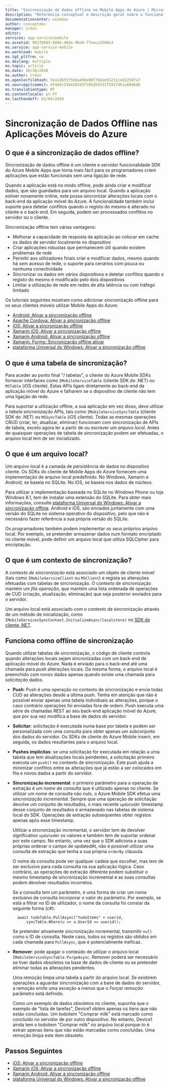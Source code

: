 ```yaml
---
title: "Sincronização de dados offline no Mobile Apps do Azure | Microsoft Docs"
description: "Referência conceptual e descrição geral sobre a funcionalidade de sincronização de dados offline para Mobile Apps do Azure"
documentationcenter: windows
author: conceptdev
manager: crdun
editor: 
services: app-service\mobile
ms.assetid: 982fb683-8884-40da-96e6-77eeca2500e3
ms.service: app-service-mobile
ms.workload: mobile
ms.tgt_pltfrm: na
ms.devlang: multiple
ms.topic: article
ms.date: 10/30/2016
ms.author: crdun
ms.openlocfilehash: 5ea1d655f50da49be88f7b6ae91231c4d2258fa7
ms.sourcegitcommit: df4ddc55b42b593f165d56531f591fdb1e689686
ms.translationtype: MT
ms.contentlocale: pt-PT
ms.lasthandoff: 01/04/2018
---
```

# <a name="offline-data-sync-in-azure-mobile-apps"></a>Sincronização de Dados Offline nas Aplicações Móveis do Azure
## <a name="what-is-offline-data-sync"></a>O que é a sincronização de dados offline?
Sincronização de dados offline é um cliente e servidor funcionalidade SDK do Azure Mobile Apps que torna mais fácil para os programadores criem aplicações que estão funcionais sem uma ligação de rede.

Quando a aplicação está no modo offline, pode ainda criar e modificar dados, que são guardados para um arquivo local. Quando a aplicação estiver novamente online, este possa sincronizar alterações locais com o back-end da aplicação móvel do Azure. A funcionalidade também inclui suporte para detetar conflitos quando o registo do mesmo é alterado no cliente e o back-end. Em seguida, podem ser processados conflitos no servidor ou o cliente.

Sincronização offline tem várias vantagens:

* Melhorar a capacidade de resposta da aplicação ao colocar em cache os dados de servidor localmente no dispositivo
* Criar aplicações robustas que permanecem útil quando existem problemas de rede
* Permitir aos utilizadores finais criar e modificar dados, mesmo quando há sem acesso de rede, o suporte para cenários com pouca ou nenhuma conectividade
* Sincronizar os dados em vários dispositivos e detetar conflitos quando o registo do mesmo é modificado pelo dois dispositivos
* Limitar a utilização de rede em redes de alta latência ou com tráfego limitado

Os tutoriais seguintes mostram como adicionar sincronização offline para os seus clientes móveis utilizar Mobile Apps do Azure:

* [Android: Ativar a sincronização offline]
* [Apache Cordova: Ativar a sincronização offline](app-service-mobile-cordova-get-started-offline-data.md)
* [iOS: Ativar a sincronização offline]
* [Xamarin iOS: Ativar a sincronização offline]
* [Xamarin Android: Ativar a sincronização offline]
* [Xamarin. Forms: Sincronização offline ativar](app-service-mobile-xamarin-forms-get-started-offline-data.md)
* [plataforma Universal do Windows: Ativar a sincronização offline]

## <a name="what-is-a-sync-table"></a>O que é uma tabela de sincronização?
Para aceder ao ponto final "/ tabelas", o cliente do Azure Mobile SDKs fornecer interfaces como `IMobileServiceTable` (cliente SDK do .NET) ou `MSTable` (iOS cliente). Estas APIs ligam diretamente ao back-end da aplicação móvel do Azure e falharem se o dispositivo de cliente não tem uma ligação de rede.

Para suportar a utilização offline, a sua aplicação em vez disso, deve utilizar o *tabela sincronização* APIs, tais como `IMobileServiceSyncTable` (cliente SDK do .NET) ou `MSSyncTable` (iOS cliente). Todas as mesmas operações CRUD (criar, ler, atualizar, eliminar) funcionam com sincronização de APIs de tabela, exceto agora ler a partir de ou escrever um *arquivo local*. Antes de quaisquer operações de tabela de sincronização podem ser efetuadas, o arquivo local tem de ser inicializado.

## <a name="what-is-a-local-store"></a>O que é um arquivo local?
Um arquivo local é a camada de persistência de dados no dispositivo cliente. Os SDKs do cliente de Mobile Apps do Azure fornecem uma implementação de arquivo local predefinido. No Windows, Xamarin e Android, se baseia no SQLite. No iOS, se baseia nos dados de núcleos.

Para utilizar a implementação baseada no SQLite no Windows Phone ou loja Windows 8.1, tem de instalar uma extensão do SQLite. Para obter mais informações, consulte [plataforma Universal do Windows: Ativar a sincronização offline]. Android e iOS, são enviados juntamente com uma versão do SQLite no sistema operativo do dispositivo, pelo que não é necessário fazer referência a sua própria versão do SQLite.

Os programadores também podem implementar os seus próprios arquivo local. Por exemplo, se pretender armazenar dados num formato encriptado no cliente móvel, pode definir um arquivo local que utiliza SQLCipher para encriptação.

## <a name="what-is-a-sync-context"></a>O que é um contexto de sincronização?
A *contexto de sincronização* está associado um objeto de cliente móvel (tais como `IMobileServiceClient` ou `MSClient`) e regista as alterações efetuadas com tabelas de sincronização. O contexto de sincronização mantém um *fila operação*, que mantém uma lista ordenada de operações de CUD (criação, atualização, eliminação) que seja posterior enviados para o servidor.

Um arquivo local está associado com o contexto de sincronização através de um método de inicialização, como `IMobileServicesSyncContext.InitializeAsync(localstore)` no [SDK de cliente .NET].

## <a name="how-sync-works"></a>Funciona como offline de sincronização
Quando utilizar tabelas de sincronização, o código de cliente controla quando alterações locais sejam sincronizadas com um back-end de aplicação móvel do Azure. Nada é enviado para o back-end até uma chamada para *push* alterações locais. Da mesma forma, o arquivo local é preenchido com novos dados apenas quando existe uma chamada para *solicitação* dados.

* **Push**: Push é uma operação no contexto de sincronização e envia todas CUD as alterações desde a última push. Tenha em atenção que não é possível enviar apenas uma tabela individuais as alterações, porque o caso contrário operações foi enviadas fora de ordem. Push executa uma série de chamadas REST ao seu back-end aplicação móvel do Azure, que por sua vez modifica a base de dados do servidor.
* **Solicitar**: solicitação é executada numa base por tabela e podem ser personalizada com uma consulta para obter apenas um subconjunto dos dados do servidor. Os SDKs de cliente do Azure Mobile inserir, em seguida, os dados resultantes para o arquivo local.
* **Pushes implícitas**: se uma solicitação for executada em relação a uma tabela que tem atualizações locais pendentes, a solicitação primeiro executa um `push()` no contexto de sincronização. Este push ajuda a minimizar conflitos entre as alterações que já estão a ser colocados em fila e novos dados a partir do servidor.
* **Sincronização incremental**: o primeiro parâmetro para a operação de extração é um *nome da consulta* que é utilizado apenas no cliente. Se utilizar um nome de consulta não nulo, o Azure Mobile SDK efetua uma *sincronização incremental*. Sempre que uma operação de solicitação devolve um conjunto de resultados, o mais recente `updatedAt` timestamp desse conjunto de resultados é armazenado nas tabelas de sistema local do SDK. Operações de extração subsequentes obter registos apenas após esse timestamp.

  Utilizar a sincronização incremental, o servidor tem de devolver significativo `updatedAt` os valores e também tem de suportar ordenar por este campo. No entanto, uma vez que o SDK adiciona a suas próprias ordenar o campo de updatedAt, não é possível utilizar uma consulta de extração que tenha a sua própria `orderBy` cláusula.

  O nome da consulta pode ser qualquer cadeia que escolher, mas tem de ser exclusivo para cada consulta na sua aplicação lógica.
  Caso contrário, as operações de extração diferente podem substituir o mesmo timestamp de sincronização incremental e as suas consultas podem devolver resultados incorretos.

  Se a consulta tem um parâmetro, é uma forma de criar um nome exclusivo de consulta incorporar o valor do parâmetro.
  Por exemplo, se está a filtrar no ID de utilizador, o nome da consulta foi constar da seguinte forma (c#):

        await todoTable.PullAsync("todoItems" + userid,
            syncTable.Where(u => u.UserId == userid));

  Se pretender ativamente sincronização incremental, transmitir `null` como o ID de consulta. Neste caso, todos os registos são obtidos em cada chamada para `PullAsync`, que é potencialmente ineficaz.
* **Remover**: pode apagar o conteúdo de utilizar o arquivo local `IMobileServiceSyncTable.PurgeAsync`.
  Remover poderá ser necessário se tiver dados obsoletos na base de dados de cliente ou se pretender eliminar todas as alterações pendentes.

  Uma remoção limpa uma tabela a partir do arquivo local. Se existirem operações a aguardar sincronização com a base de dados do servidor, a remoção emite uma exceção a menos que o *Forçar remoção* parâmetro está definido.

  Como um exemplo de dados obsoletos no cliente, suponha que o exemplo de "lista de tarefas", Device1 obtém apenas os itens que não estão concluídas. Um todoitem "Comprar milk" está marcado como concluído no servidor de por outro dispositivo. No entanto, Device1 ainda tem o todoitem "Comprar milk" no arquivo local porque-lo é extrair apenas itens que não estão marcadas como concluídas. Uma remoção limpa este item obsoleto.

## <a name="next-steps"></a>Passos Seguintes
* [iOS: Ativar a sincronização offline]
* [Xamarin iOS: Ativar a sincronização offline]
* [Xamarin Android: Ativar a sincronização offline]
* [plataforma Universal do Windows: Ativar a sincronização offline]

<!-- Links -->
[SDK de cliente .NET]: app-service-mobile-dotnet-how-to-use-client-library.md
[Android: Ativar a sincronização offline]: app-service-mobile-android-get-started-offline-data.md
[iOS: Ativar a sincronização offline]: app-service-mobile-ios-get-started-offline-data.md
[Xamarin iOS: Ativar a sincronização offline]: app-service-mobile-xamarin-ios-get-started-offline-data.md
[Xamarin Android: Ativar a sincronização offline]: app-service-mobile-xamarin-android-get-started-offline-data.md
[plataforma Universal do Windows: Ativar a sincronização offline]: app-service-mobile-windows-store-dotnet-get-started-offline-data.md
